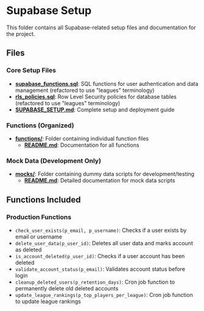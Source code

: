 # Supabase Setup

This folder contains all Supabase-related setup files and documentation for the project.

## Files

### Core Setup Files

- **[supabase_functions.sql](./supabase_functions.sql)**: SQL functions for user authentication and data management (refactored to use "leagues" terminology)
- **[rls_policies.sql](./rls_policies.sql)**: Row Level Security policies for database tables (refactored to use "leagues" terminology)
- **[SUPABASE_SETUP.md](./SUPABASE_SETUP.md)**: Complete setup and deployment guide

### Functions (Organized)

- **[functions/](./functions/)**: Folder containing individual function files
  - **[README.md](./functions/README.md)**: Documentation for all functions

### Mock Data (Development Only)

- **[mocks/](./mocks/)**: Folder containing dummy data scripts for development/testing
  - **[README.md](./mocks/README.md)**: Detailed documentation for mock data scripts

## Functions Included

### Production Functions

- `check_user_exists(p_email, p_username)`: Checks if a user exists by email or username
- `delete_user_data(p_user_id)`: Deletes all user data and marks account as deleted
- `is_account_deleted(p_user_id)`: Checks if a user account has been deleted
- `validate_account_status(p_email)`: Validates account status before login
- `cleanup_deleted_users(p_retention_days)`: Cron job function to permanently delete old deleted accounts
- `update_league_rankings(p_top_players_per_league)`: Cron job function to update league rankings
